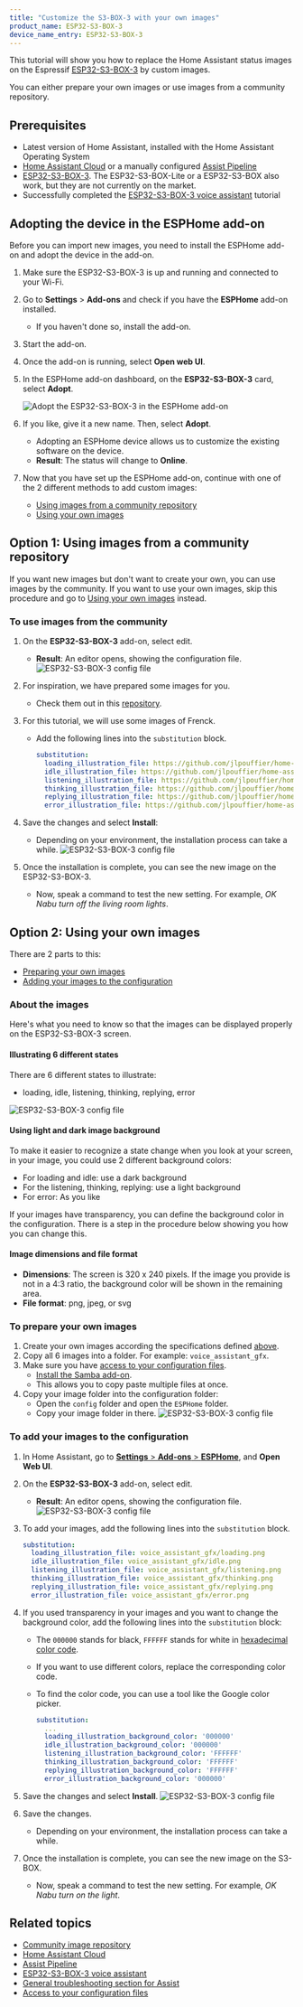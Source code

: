 ```yaml
---
title: "Customize the S3-BOX-3 with your own images"
product_name: ESP32-S3-BOX-3
device_name_entry: ESP32-S3-BOX-3
---
```


This tutorial will show you how to replace the Home Assistant status images on the Espressif [ESP32-S3-BOX-3](https://www.espressif.com/en/news/ESP32-S3-BOX-3) by custom images.

You can either prepare your own images or use images from a community repository.

<lite-youtube videoid="HQQfaXTbhvc" videotitle="Okay Frenck! Open-source voice assistant running on an Espressif ESP32-S3-Box-3
"></lite-youtube>

## Prerequisites

- Latest version of Home Assistant, installed with the Home Assistant Operating System
- [Home Assistant Cloud](https://www.nabucasa.com) or a manually configured [Assist Pipeline](/voice_control/voice_remote_local_assistant)
- [ESP32-S3-BOX-3](https://www.aliexpress.us/item/1005005920207976.html?gatewayAdapt=4itemAdapt). The ESP32-S3-BOX-Lite or a ESP32-S3-BOX also work, but they are not currently on the market.
- Successfully completed the [ESP32-S3-BOX-3 voice assistant](/voice_control/s3_box_voice_assistant/) tutorial

## Adopting the device in the ESPHome add-on

Before you can import new images, you need to install the ESPHome add-on and adopt the device in the add-on.

1. Make sure the ESP32-S3-BOX-3 is up and running and connected to your Wi-Fi.
2. Go to **Settings** > **Add-ons** and check if you have the **ESPHome** add-on installed.
   - If you haven't done so, install the add-on.
3. Start the add-on.
4. Once the add-on is running, select **Open web UI**.
5. In the ESPHome add-on dashboard, on the **ESP32-S3-BOX-3** card, select **Adopt**.

   ![Adopt the ESP32-S3-BOX-3 in the ESPHome add-on](/images/assist/esp32-adopt-s3.png)
6. If you like, give it a new name. Then, select **Adopt**.
   - Adopting an ESPHome device allows us to customize the existing software on the device.
   - **Result**: The status will change to **Online**.
7. Now that you have set up the ESPHome add-on, continue with one of the 2 different methods to add custom images:
   - [Using images from a community repository](#using-images-from-a-community-repository)
   - [Using your own images](#using-your-own-images)

## Option 1: Using images from a community repository

If you want new images but don't want to create your own, you can use images by the community.
If you want to use your own images, skip this procedure and go to [Using your own images](#using-your-own-images) instead.

### To use images from the community

1. On the **ESP32-S3-BOX-3** add-on, select edit.
   - **Result**: An editor opens, showing the configuration file.
   ![ESP32-S3-BOX-3 config file](/images/assist/esp32-adopt-s3-01.png)
2. For inspiration, we have prepared some images for you.
   - Check them out in this [repository](https://github.com/jlpouffier/home-assistant-s3-box-community-illustrations/tree/main/frenck/illustrations).
3. For this tutorial, we will use some images of Frenck.
   - Add the following lines into the `substitution` block.

     ```yaml
     substitution:
       loading_illustration_file: https://github.com/jlpouffier/home-assistant-s3-box-community-illustrations/raw/main/frenck/illustrations/loading_320_240.png
       idle_illustration_file: https://github.com/jlpouffier/home-assistant-s3-box-community-illustrations/raw/main/frenck/illustrations/idle_320_240.png
       listening_illustration_file: https://github.com/jlpouffier/home-assistant-s3-box-community-illustrations/raw/main/frenck/illustrations/listening_320_240.png
       thinking_illustration_file: https://github.com/jlpouffier/home-assistant-s3-box-community-illustrations/raw/main/frenck/illustrations/thinking_320_240.png
       replying_illustration_file: https://github.com/jlpouffier/home-assistant-s3-box-community-illustrations/raw/main/frenck/illustrations/replying_320_240.png
       error_illustration_file: https://github.com/jlpouffier/home-assistant-s3-box-community-illustrations/raw/main/frenck/illustrations/error_320_240.png
     ```

4. Save the changes and select **Install**:
   - Depending on your environment, the installation process can take a while.
![ESP32-S3-BOX-3 config file](/images/assist/esp32-s3-config-05.png)
   
5. Once the installation is complete, you can see the new image on the ESP32-S3-BOX-3.
   - Now, speak a command to test the new setting. For example, *OK Nabu turn off the living room lights*.

## Option 2: Using your own images

There are 2 parts to this:

- [Preparing your own images](#to-prepare-your-own-images)
- [Adding your images to the configuration](#to-add-your-images-to-the-configuration)

### About the images

Here's what you need to know so that the images can be displayed properly on the ESP32-S3-BOX-3 screen.

#### Illustrating 6 different states

There are 6 different states to illustrate:

- loading, idle, listening, thinking, replying, error

![ESP32-S3-BOX-3 config file](/images/assist/s3-box-status-images.png)

#### Using light and dark image background

To make it easier to recognize a state change when you look at your screen, in your image, you could use 2 different background colors:

- For loading and idle: use a dark background
- For the listening, thinking, replying: use a light background
- For error: As you like
  
If your images have transparency, you can define the background color in the configuration. There is a step in the procedure below showing you how you can change this.

#### Image dimensions and file format

- **Dimensions**: The screen is 320 x 240 pixels. If the image you provide is not in a 4:3 ratio, the background color will be shown in the remaining area.
- **File format**: png, jpeg, or svg

### To prepare your own images

1. Create your own images according the specifications defined [above](#about-the-images).
2. Copy all 6 images into a folder. For example: `voice_assistant_gfx`.
3. Make sure you have [access to your configuration files](/common-tasks/os/#configuring-access-to-files).
   - [Install the Samba add-on](/common-tasks/os/#installing-and-using-the-samba-add-on).
   - This allows you to copy paste multiple files at once.
4. Copy your image folder into the configuration folder:
   - Open the `config` folder and open the `ESPHome` folder.
   - Copy your image folder in there.
   ![ESP32-S3-BOX-3 config file](/images/assist/s32-s3-add-image-folder.png)

### To add your images to the configuration

1. In Home Assistant, go to [**Settings** > **Add-ons** > **ESPHome**](https://my.home-assistant.io/redirect/supervisor_addon/?addon=5c53de3b_esphome), and **Open Web UI**.
2. On the **ESP32-S3-BOX-3** add-on, select edit.
   - **Result**: An editor opens, showing the configuration file.
   ![ESP32-S3-BOX-3 config file](/images/assist/esp32-adopt-s3-01.png)

3. To add your images, add the following lines into the `substitution` block.

   ```yaml
   substitution:
     loading_illustration_file: voice_assistant_gfx/loading.png
     idle_illustration_file: voice_assistant_gfx/idle.png
     listening_illustration_file: voice_assistant_gfx/listening.png
     thinking_illustration_file: voice_assistant_gfx/thinking.png
     replying_illustration_file: voice_assistant_gfx/replying.png
     error_illustration_file: voice_assistant_gfx/error.png
   ```

4. If you used transparency in your images and you want to change the background color, add the following lines into the `substitution` block:
   - The `000000` stands for black, `FFFFFF` stands for white in [hexadecimal color code](https://www.w3schools.com/html/html_colors_hex.asp).
   - If you want to use different colors, replace the corresponding color code.
   - To find the color code, you can use a tool like the Google color picker.

     ```yaml
     substitution:
       ...
       loading_illustration_background_color: '000000'
       idle_illustration_background_color: '000000'
       listening_illustration_background_color: 'FFFFFF'
       thinking_illustration_background_color: 'FFFFFF'
       replying_illustration_background_color: 'FFFFFF'
       error_illustration_background_color: '000000'
     ```

5. Save the changes and select **Install**.
   ![ESP32-S3-BOX-3 config file](/images/assist/s32-s3-add-image-config-02.png)
6. Save the changes.
   - Depending on your environment, the installation process can take a while.
7. Once the installation is complete, you can see the new image on the S3-BOX.
   - Now, speak a command to test the new setting. For example, *OK Nabu turn on the light*.

## Related topics

- [Community image repository](https://github.com/jlpouffier/home-assistant-s3-box-community-illustrations/tree/main)
- [Home Assistant Cloud](https://www.nabucasa.com)
- [Assist Pipeline](/voice_control/voice_remote_local_assistant)
- [ESP32-S3-BOX-3 voice assistant](/voice_control/s3_box_voice_assistant/)
- [General troubleshooting section for Assist](/voice_control/troubleshooting/)
- [Access to your configuration files](/common-tasks/os/#configuring-access-to-files)
